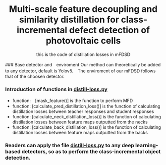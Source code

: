 <h1 align="center">Multi-scale feature decoupling and similarity distillation for class-incremental defect detection of photovoltaic cells</h1>
<p align="center">
this is the code of distillation losses in mFDSD
</p>
### Base detector and　enviroment
Our method can theoretically be added to any detector, default is Yolov5.　The enviroment of our mFDSD follows that of the choosen detector.

### Introduction of functions in [distill-loss.py](https://github.com/wsjxdy/mFDSD/distill-loss.py)
* function:　[mask_feature()] is the function to perform MFD
* function: [calculate_pred_distillation_loss()] is the function of calculating distillation losses between teacher responses and student responses
* function: [calculate_neck_distillation_loss()] is the function of calculating distillation losses between feature maps outputted from the necks
* function: [calculate_back_distillation_loss()] is the function of calculating distillation losses between feature maps outputted from the backs
### Readers can apply the file [distill-loss.py](https://github.com/wsjxdy/mFDSD/distill-loss.py) to any deep learning-based detectors, so as to perform the class-incremental object detection.
 
